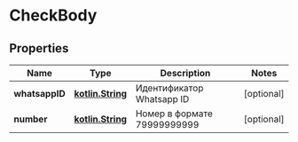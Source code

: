 # CheckBody

## Properties
Name | Type | Description | Notes
------------ | ------------- | ------------- | -------------
**whatsappID** | [**kotlin.String**](.md) | Идентификатор Whatsapp ID |  [optional]
**number** | [**kotlin.String**](.md) | Номер в формате 79999999999 |  [optional]
